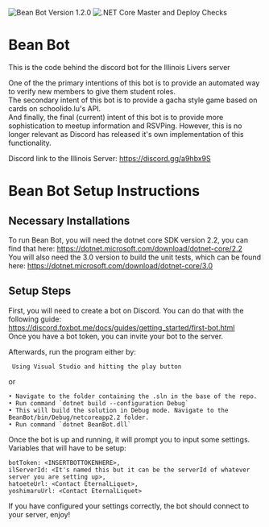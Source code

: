 ![Bean Bot Version 1.2.0](https://img.shields.io/badge/Bean%20Bot%20Version-1.2.0-green?style=plastic) ![.NET Core Master and Deploy Checks](https://github.com/EternalLiquet/BeanBot/workflows/.NET%20Core%20Master%20and%20Deploy%20Checks/badge.svg?branch=master)
# Bean Bot
This is the code behind the discord bot for the Illinois Livers server

One of the the primary intentions of this bot is to provide an automated way to verify new members to give them student roles.  
The secondary intent of this bot is to provide a gacha style game based on cards on schoolido.lu's API.  
And finally, the final (current) intent of this bot is to provide more sophistication to meetup information and RSVPing. However, this is no longer relevant as Discord has released it's own implementation of this functionality.
  
Discord link to the Illinois Server: https://discord.gg/a9hbx9S

# Bean Bot Setup Instructions

## Necessary Installations
To run Bean Bot, you will need the dotnet core SDK version 2.2, you can find that here: https://dotnet.microsoft.com/download/dotnet-core/2.2  
You will also need the 3.0 version to build the unit tests, which can be found here: https://dotnet.microsoft.com/download/dotnet-core/3.0

## Setup Steps
First, you will need to create a bot on Discord. You can do that with the following guide: https://discord.foxbot.me/docs/guides/getting_started/first-bot.html  
Once you have a bot token, you can invite your bot to the server. 

Afterwards, run the program either by:

     Using Visual Studio and hitting the play button

or


    • Navigate to the folder containing the .sln in the base of the repo.  
    • Run command `dotnet build --configuration Debug`  
    • This will build the solution in Debug mode. Navigate to the BeanBot/bin/Debug/netcoreapp2.2 folder.   
    • Run command `dotnet BeanBot.dll`

Once the bot is up and running, it will prompt you to input some settings.  
Variables that will have to be setup: 

    botToken: <INSERTBOTTOKENHERE>,  
    ilServerId: <It's named this but it can be the serverId of whatever server you are setting up>,  
    hatoeteUrl: <Contact EternalLiquet>,  
    yoshimaruUrl: <Contact EternalLiquet>  


If you have configured your settings correctly, the bot should connect to your server, enjoy!

